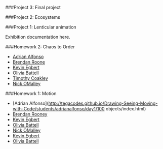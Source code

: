 ###Project 3: Final project



###Project 2: Ecosystems



###Project 1: Lenticular animation

Exhibition documentation here. 

###Homework 2: Chaos to Order

* [Adrian Alfonso](http://tegacodes.github.io/Drawing-Seeing-Moving-with-Code/students/adrianalfonso/day1/Chaos/index.html)
* [Brendan Roone](http://tegacodes.github.io/Drawing-Seeing-Moving-with-Code/students/brendanrooney/rooneyWeek1ChaosToOrder/embed.html)
* [Kevin Egbert](http://tegacodes.github.io/Drawing-Seeing-Moving-with-Code/students/kevinegbert/week1_dmsc_kae/sketch1_kae/sketch1.html)
* [Olivia Battell](http://tegacodes.github.io/Drawing-Seeing-Moving-with-Code/students/oliviabattell/Week1/sketch1/sketch1.html)
* [Timothy Coakley](http://tegacodes.github.io/Drawing-Seeing-Moving-with-Code/students/timothycoakley/sketch1/sketch1.html)
* [Nick OMalley](http://tegacodes.github.io/Drawing-Seeing-Moving-with-Code/students/nickomalley/week1/mouse_chaos/mouse_chaos.html)

###Homework 1: Motion

* [Adrian Alfonso](http://tegacodes.github.io/Drawing-Seeing-Moving-with-Code/students/adrianalfonso/day1/100 objects/index.html)
* [Brendan Rooney](http://tegacodes.github.io/Drawing-Seeing-Moving-with-Code/students/brendanrooney/rooneyWeek1Arrays/embed.html)
* [Kevin Egbert](http://tegacodes.github.io/Drawing-Seeing-Moving-with-Code/students/kevinegbert/week1_dmsc_kae/sketch2_kae/sketch2.html)
* [Olivia Battell](http://tegacodes.github.io/Drawing-Seeing-Moving-with-Code/students/oliviabattell/Week1/sketch2/sketch2.html)
* [Nick OMalley](http://tegacodes.github.io/Drawing-Seeing-Moving-with-Code/students/nickomalley/week1/100objects/100objects.html)
* [Kevin Egbert](http://tegacodes.github.io/Drawing-Seeing-Moving-with-Code/students/kevinegbert/week1_dmsc_kae/sketch3_kae/sketch3.html)
* [Olivia Battell](http://tegacodes.github.io/Drawing-Seeing-Moving-with-Code/students/oliviabattell/Week1/sketch3/sketch3.html)

